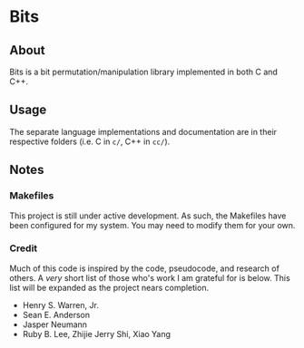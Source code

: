 Bits
====

## About

Bits is a bit permutation/manipulation library implemented in both C and C++.

## Usage

The separate language implementations and documentation are in their respective folders (i.e. C in `c/`, C++ in `cc/`).

## Notes

### Makefiles

This project is still under active development. As such, the Makefiles have been configured for my system. You may need to modify them for your own.

### Credit

Much of this code is inspired by the code, pseudocode, and research of others. A _very_ short list of those who's work I am grateful for is below. This list will be expanded as the project nears completion.

+ Henry S. Warren, Jr.
+ Sean E. Anderson
+ Jasper Neumann
+ Ruby B. Lee, Zhijie Jerry Shi, Xiao Yang
